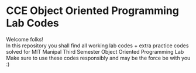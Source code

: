 # CCE Object Oriented Programming Lab Codes

Welcome folks!\
In this repository you shall find all working lab codes + extra practice codes solved for MIT Manipal Third Semester Object Oriented Programming Lab\
Make sure to use these codes responsibly and may be the force be with you :)
